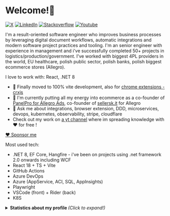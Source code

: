 # Welcome!👋

<!--
**Toumash/Toumash** is a ✨ _special_ ✨ repository because its `README.md` (this file) appears on your GitHub profile.
-->


[![X](https://img.shields.io/twitter/url/http/shields.io.svg?style=social)](https://twitter.com/TomaszDluski) [![LinkedIn][linkedin-shield]][linkedin-url] [![Stackoverflow][stack-shield]][stack-url] [![Youtube][yt-shield]][yt-url]

I'm a result-oriented software engineer who improves business processes by leveraging digital document workflows, automatic integrations and modern software project practices and tooling. I'm an senior engineer with experience in management and i've successfully completed 50+ projects in logistics/production/government.
I've worked with biggest 4PL providers in the world, EU healthcare, polish public sector, polish banks, polish biggest ecommerce stores (Allegro).

I love to work with: React, .NET 8

- 🔭 Finally moved to 100% vite development, also for [chrome extensions - crxjs](https://github.com/crxjs/chrome-extension-tools)
- 🤯 I'm currently putting all my energy into ecommerce as a co-founder of [PanelPro for Allegro Ads](https://pryzmat.media/rozszerzenie-allegro-ads/), co-founder of [sellersk.it](https://sellersk.it) for Allegro
- 💬 Ask me about integrations, browser extension, DDD, microservices, devops, kubernetes, observability, stripe, cloudflare
- Check out my work on [a yt channel](https://www.youtube.com/channel/UCXrPqxHd-1y_oAYfv-qCnjA) where im spreading knowledge with ♥️ for free !

[♥ Sponsor me](https://www.buymeacoffee.com/toumash)

Most used tech:
 * .NET 8, EF Core, Hangfire - i've been on projects using .net framework 2.0 onwards including WCF
 * React 18 + TS + Vite
 * GitHub Actions
 * Azure DevOps
 * Azure (AppService, ACI, SQL, AppInsights)
 * Playwright 
 * VSCode (front) + Rider (back)
 * K8S

<details>
  <summary> <b> Statistics about my profile </b> <i> (Click to expand!)</i> </summary>
  
  [![Github Stats By toumash](https://github-readme-stats.vercel.app/api?username=toumash&hide=prs&show_icons=true&title_color=fff&icon_color=79ff97&text_color=9f9f9f&bg_color=151515)]()
  

---
[linkedin-shield]: https://img.shields.io/badge/-LinkedIn-black.svg?style=flat-square&logo=linkedin&colorB=555&color=blue
[linkedin-url]: https://www.linkedin.com/in/tomaszdluski/
[stack-shield]: https://img.shields.io/static/v1?message=Stackoverflow&logo=stackoverflow&labelColor=5c5c5c&color=FE7A16&logoColor=white&label=%20
[stack-url]: https://stackoverflow.com/users/3711660/toumash
[yt-shield]: https://img.shields.io/static/v1?message=Youtube&logo=youtube&labelColor=5c5c5c&color=black&logoColor=FF0000&label=%20
[yt-url]: https://www.youtube.com/channel/UCXrPqxHd-1y_oAYfv-qCnjA
